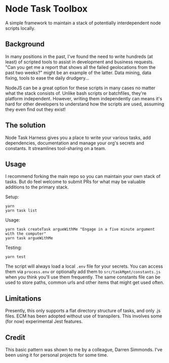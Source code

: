 # Node Task Toolbox

A simple framework to maintain a stack of potentially interdependent node scripts locally.

## Background

In many positions in the past, I've found the need to write hundreds (at least) of scripted tools to assist in development and business requests. "Can you get me a report that shows all the failed geolocations from the past two weeks?" might be an example of the latter. Data mining, data fixing, tools to ease the daily drudgery...

NodeJS can be a great option for these scripts in many cases no matter what the stack consists of. Unlike bash scripts or batchfiles, they're platform independent. However, writing them independently can means it's hard for other developers to understand how the scripts are used, assuming they even find out they exist!

## The solution

Node Task Harness gives you a place to write your various tasks, add dependencies, documentation and manage your org's secrets and constants. It streamlines tool-sharing on a team.

## Usage

I recommend forking the main repo so you can maintain your own stack of tasks. But do feel welcome to submit PRs for what may be valuable additions to the primary stack.

Setup:

```:bash
yarn
yarn task list
```

Usage:

```:bash
yarn task createTask argueWithMe "Engage in a five minute argument with the computer"
yarn task argueWithMe
```

Testing:

```:bash
yarn test
```

The script will always load a local `.env` file for your secrets. You can access them via `process.env` or optionally add them to `src/taskMgmt/constants.js` when you think you'll use them frequently. The same constants file can be used to store paths, common urls and other items that might get used often.

## Limitations

Presently, this only supports a flat directory structure of tasks, and only .js files. ECM has been adopted without use of transpilers. This involves some (for now) experimental Jest features.

## Credit

This basic pattern was shown to me by a colleague, Darren Simmonds. I've been using it for personal projects for some time.
